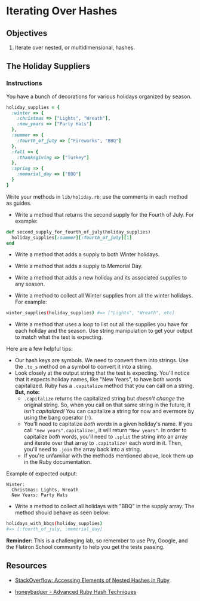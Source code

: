 # Iterating Over Hashes

## Objectives

1. Iterate over nested, or multidimensional, hashes.

## The Holiday Suppliers

### Instructions

You have a bunch of decorations for various holidays organized by season.

```ruby
holiday_supplies = {
  :winter => {
    :christmas => ["Lights", "Wreath"],
    :new_years => ["Party Hats"]
  },
  :summer => {
    :fourth_of_july => ["Fireworks", "BBQ"]
  },
  :fall => {
    :thanksgiving => ["Turkey"]
  },
  :spring => {
    :memorial_day => ["BBQ"]
  }
}
```

Write your methods in `lib/holiday.rb`; use the comments in each method as
guides.

* Write a method that returns the second supply for the Fourth of July. For
  example:

```ruby
def second_supply_for_fourth_of_july(holiday_supplies)
  holiday_supplies[:summer][:fourth_of_july][1]
end
```

* Write a method that adds a supply to both Winter holidays.

* Write a method that adds a supply to Memorial Day.

* Write a method that adds a new holiday and its associated supplies to any
  season.

* Write a method to collect all Winter supplies from all the winter holidays.
  For example:

```bash
winter_supplies(holiday_supplies) #=> ["Lights", "Wreath", etc]
```

* Write a method that uses a loop to list out all the supplies you have for each
  holiday and the season. Use string manipulation to get your output to match
  what the test is expecting.

Here are a few helpful tips:

* Our hash keys are symbols. We need to convert them into strings. Use the
  `.to_s` method on a symbol to convert it into a string.
* Look closely at the output string that the test is expecting. You'll notice
  that it expects holiday names, like "New Years", to have both words
  capitalized. Ruby has a `.capitalize` method that you can call on a string.
  **But, note:**
  * `.capitalize` returns the capitalized string but *doesn't change* the
    original string. So, when you call on that same string in the future, it
    *isn't capitalized!* You can capitalize a string for now and evermore by
    using the bang operator (`!`).
  * You'll need to capitalize *both words* in a given holiday's name. If you
    call `"new years".capitalize!`, it will return `"New years"`. In order to
    capitalize *both* words, you'll need to `.split` the string into an array
    and iterate over that array to `.capitalize!` each word in it. Then, you'll
    need to `.join` the array back into a string.
  * If you're unfamiliar with the methods mentioned above, look them up in the
    Ruby documentation.

Example of expected output:

```
Winter:
  Christmas: Lights, Wreath
  New Years: Party Hats
```

* Write a method to collect all holidays with "BBQ" in the supply array. The
  method should behave as seen below:

```bash
holidays_with_bbqs(holiday_supplies)
#=> [:fourth_of_july, :memorial_day]
```

**Reminder:** This is a challenging lab, so remember to use Pry, Google, and the Flatiron School community to help you get the tests passing.

## Resources

* [StackOverflow: Accessing Elements of Nested Hashes in Ruby](http://stackoverflow.com/questions/5544858/accessing-elements-of-nested-hashes-in-ruby)

* [honeybadger - Advanced Ruby Hash Techniques](http://blog.honeybadger.io/advanced-ruby-hash-techniques/)
